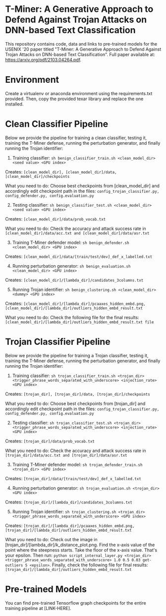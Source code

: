 # T-Miner: A Generative Approach to Defend Against Trojan Attacks on DNN-based Text Classification

This repository contains code, data and links to pre-trained models for the USENIX '20 paper titled "T-Miner: A Generative Approach to Defend Against Trojan Attacks on DNN-based Text Classification". Full paper available at: https://arxiv.org/pdf/2103.04264.pdf.


# Environment

Create a virtualenv or anaconda environment using the requirements.txt provided. Then, copy the provided texar library and replace the one installed.

# Clean Classifier Pipeline

Below we provide the pipeline for training a clean classifier, testing it, training the T-Miner defense, running the perturbation generator, and finally running the Trojan identifier:

 1. Training classifier:
 ```sh benign_classifier_train.sh <clean_model_dir> <seed value> <GPU index>```
 
Creates: 
```[clean_model_dir], [clean_model_dir]/data, [clean_model_dir]/checkpoints```

What you need to do:
Choose best checkpoints from [clean_model_dir] and accordingly edit checkpoint path in the files: 
```config_trojan_classifier.py, config_defender.py, config.evaluation.py```

 2. Testing classifier:
```sh benign_classifier_test.sh <clean_model_dir> <seed value> <GPU index>```

Creates: 
```[clean_model_dir]/data/prob_vocab.txt```

What you need to do:
Check the accuracy and attack success rate in 
```[clean_model_dir]/data/acc.txt and [clean_model_dir]/data/asr.txt```

 3. Training T-Miner defender model:
```sh benign_defender.sh <clean_model_dir> <GPU index>```

Creates: 
```[clean_model_dir]/data/[train/test/dev]_def_x_labelled.txt```

 4. Running perturbation generator:
```sh benign_evaluation.sh <clean_model_dir> <GPU index>```

Creates: 
```[clean_model_dir]/[lambda_dir]/candidates_3columns.txt```

 5. Running Trojan identifier:
```sh benign_clustering.sh <clean_model_dir> <dummy> <GPU index>```

Creates: 
```[clean_model_dir]/[lambda_dir]/pcaaxes_hidden_embd.png, [clean_model_dir]/[lambda_dir]/outliers_hidden_embd_result.txt```

What you need to do:
Check the following file for the final results:
```[clean_model_dir]/[lambda_dir]/outliers_hidden_embd_result.txt file``` 


# Trojan Classifier Pipeline

Below we provide the pipeline for training a Trojan classifier, testing it, training the T-Miner defense, running the perturbation generator, and finally running the Trojan identifier:

 1. Training classifier:
```sh trojan_classifier_train.sh <trojan_dir> <trigger_phrase_words_separated_with_underscore> <injection_rate> <GPU index>```

Creates: 
```[trojan_dir], [trojan_dir]/data, [trojan_dir]/checkpoints```

What you need to do:
Choose best checkpoints from [trojan_dir] and accordingly edit checkpoint path in the files: 
```config_trojan_classifier.py, config_defender.py, config.evaluation.py```

 2. Testing classifier:
```sh trojan_classifier_test.sh <trojan_dir> <trigger_phrase_words_separated_with_underscore> <injection_rate> <GPU index>```

Creates: 
```[trojan_dir]/data/prob_vocab.txt```

What you need to do:
Check the accuracy and attack success rate in 
```[trojan_dir]/data/acc.txt and [trojan_dir]/data/asr.txt```

 3. Training T-Miner defender model:
```sh trojan_defender_train.sh <trojan_dir> <GPU index>```

Creates: 
```[trojan_dir]/data/[train/test/dev]_def_x_labelled.txt```

 4. Running perturbation generator:
```sh trojan_evaluation.sh <trojan_dir> <GPU index>```

Creates: 
```[trojan_dir]/[lambda_dir]/candidates_3columns.txt```

 5. Running Trojan identifier:
```sh trojan_clustering.sh <trojan_dir> <trigger_phrase_words_separated_with_underscore> <GPU index>```

Creates: 
```[trojan_dir]/[lambda_dir]/pcaaxes_hidden_embd.png, [trojan_dir]/[lambda_dir]/outliers_hidden_embd_result.txt```

What you need to do:
Check out the image in [trojan_dir]/[lambda_dir]/k_distance_plot.png. Find the x-axis value of the point where the steepness starts. Take the floor of the x-axis value. That's your epsilon. Then run:
```python script_internal_layer.py <trojan_dir> <trigger_phrase_words_separated_with_underscore> 1.0 0.5 0.03 get-outliers 5 <epsilon>```. Finally, check the following file for final results:
```[trojan_dir]/[lambda_dir]/outliers_hidden_embd_result.txt```

# Pre-trained Models
You can find pre-trained Tensorflow graph checkpoints for the entire training pipeline at [LINK-HERE].
